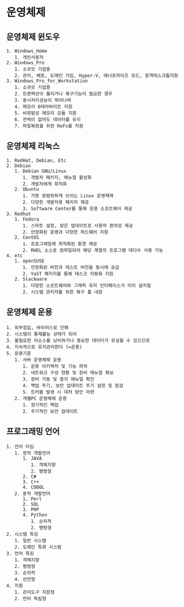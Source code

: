 # 운영체제

## 운영체제 윈도우

    1. Windows_Home
       1. 개인사용자
    2. Windows_Pro
       1. 소규모 기업용
       2. 관리, 배포, 도메인 가입, Hyper-V, 에너프라이즈 모드, 원격테스크톱지원
    3. Windows_Pro_for_Workstation
       1. 소규모 기업용
       2. 트랜잭션이 몰리거나 복구기능이 필요한 경우
       3. 동시처리성능이 뛰어나며
       4. 메모리 6테라바이트 지원
       5. 비휘발성 메모리 모듈 지원
       6. 전력이 없어도 데이터를 유지
       7. 파일복원을 위한 ReFs를 지원

## 운영체제 리눅스

    1. RedHat, Debian, Etc
    2. Debian
       1. Debian GNU/Linux
          1. 개발자 패키지, 매뉴얼 활성화
          2. 개발자에게 최적화
       2. Ubuntu
          1. 가장 광범위하게 쓰이는 Linux 운영체제
          2. 다양한 개발자용 패키지 제공
          3. Software Center를 통해 응용 소프트웨어 제공
    3. Redhat
       1. Fedora
          1. 스마트 설정, 잦은 업데이트로 사용자 편의성 제공
          2. 안정화된 운영과 다양한 하드웨어 지원
       2. CentOS
          1. 프로그래밍에 최적화된 환경 제공
          2. RHEL 소스로 컴파일되어 해당 계열의 프로그램 대다수 사용 가능
    4. etc
       1. openSUSE
          1. 안정화된 버전과 테스트 버전을 동시에 공급
          2. YaST 패키지를 통해 태스크 자동화 지원
       2. Slackware
          1. 다양한 소프트웨어와 그래픽 유저 인터페이스가 미리 설치됨
          2. 시스템 관리자를 위한 복구 툴 내장

## 운영체제 운용

    1. 외부침입, 바이러스로 인해
    2. 시스템이 통제불능 상태가 되어
    3. 불필요한 리소스를 낭비하거나 중요한 데이터가 유실될 수 있으므로
    4. 지속적으로 유지관리한다 (=운용)
    5. 운용기준
       1. 서버 운영체제 운용
          1. 운용 아키텍처 및 기능 파악
          2. 네트워크 구성 현황 및 장비 매뉴얼 확보
          3. 장비 가동 및 중지 매뉴얼 확인
          4. 백업 주기, 보안 업데이트 주기 설정 및 점검
          5. 트러블 발생 시 대처 방안 마련
       2. 개별PC 운영체제 운용
          1. 정기적인 백업
          2. 주기적인 보안 업데이트

## 프로그래밍 언어

    1. 언어 타입
       1. 정적 개발언어
          1. JAVA
             1. 객체지향
             2. 명령형
          2. C#
          3. C++
          4. COBOL
       2. 동적 개발언어
          1. Perl
          2. SQL
          3. PHP
          4. Python
             1. 순차적
             2. 명령형
    2. 시스템 특징
       1. 일반 시스템
       2. 도메인 특화 시스템
    3. 언어 특징
       1. 객체지향
       2. 명령형
       3. 순차적
       4. 선언형
    4. 지원
       1. 관리도구 지원형
       2. 언어 독립형